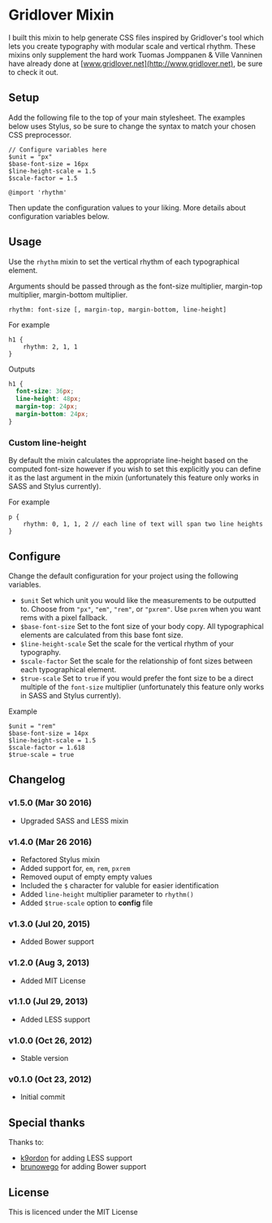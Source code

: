 Gridlover Mixin
===============

I built this mixin to help generate CSS files inspired by Gridlover's tool which lets you create typography with modular scale and vertical rhythm. These mixins only supplement the hard work Tuomas Jomppanen & Ville Vanninen have already done at [www.gridlover.net](http://www.gridlover.net), be sure to check it out.

## Setup

Add the following file to the top of your main stylesheet. The examples below uses Stylus, so be sure to change the syntax to match your chosen CSS preprocessor.

```stylus
// Configure variables here
$unit = "px"
$base-font-size = 16px
$line-height-scale = 1.5
$scale-factor = 1.5

@import 'rhythm'
```

Then update the configuration values to your liking. More details about configuration variables below.

## Usage

Use the `rhythm` mixin to set the vertical rhythm of each typographical element.

Arguments should be passed through as the font-size multiplier, margin-top multiplier, margin-bottom multiplier.

```stylus
rhythm: font-size [, margin-top, margin-bottom, line-height]
```

For example

```stylus
h1 {
	rhythm: 2, 1, 1
}
```

Outputs

```css
h1 {
  font-size: 36px;
  line-height: 48px;
  margin-top: 24px;
  margin-bottom: 24px;
}
```

### Custom line-height
By default the mixin calculates the appropriate line-height based on the computed font-size however if you wish to set this explicitly you can define it as the last argument in the mixin (unfortunately this feature only works in SASS and Stylus currently).

For example

```stylus
p {
	rhythm: 0, 1, 1, 2 // each line of text will span two line heights
}
```

## Configure

Change the default configuration for your project using the following variables.

- `$unit` Set which unit you would like the measurements to be outputted to. Choose from `"px"`, `"em"`, `"rem"`, or `"pxrem"`. Use `pxrem` when you want rems with a pixel fallback.
- `$base-font-size` Set to the font size of your body copy. All typographical elements are calculated from this base font size.
- `$line-height-scale` Set the scale for the vertical rhythm of your typography.
- `$scale-factor` Set the scale for the relationship of font sizes between each typographical element.
- `$true-scale` Set to `true` if you would prefer the font size to be a direct multiple of the `font-size` multiplier (unfortunately this feature only works in SASS and Stylus currently).

Example

```stylus
$unit = "rem"
$base-font-size = 14px
$line-height-scale = 1.5
$scale-factor = 1.618
$true-scale = true
```



## Changelog

### v1.5.0 (Mar 30 2016)

- Upgraded SASS and LESS mixin

### v1.4.0 (Mar 26 2016)

- Refactored Stylus mixin
- Added support for, `em`, `rem`, `pxrem`
- Removed ouput of empty empty values
- Included the `$` character for valuble for easier identification
- Added `line-height` multiplier parameter to `rhythm()`
- Added `$true-scale` option to **config** file

### v1.3.0 (Jul 20, 2015)

- Added Bower support

### v1.2.0 (Aug 3, 2013)

- Added MIT License

### v1.1.0 (Jul 29, 2013)

- Added LESS support

### v1.0.0 (Oct 26, 2012)

- Stable version

### v0.1.0 (Oct 23, 2012)

- Initial commit

## Special thanks

Thanks to:

- [k9ordon](https://github.com/k9ordon) for adding LESS support
- [brunowego](https://github.com/brunowego) for adding Bower support

## License

This is licenced under the MIT License
